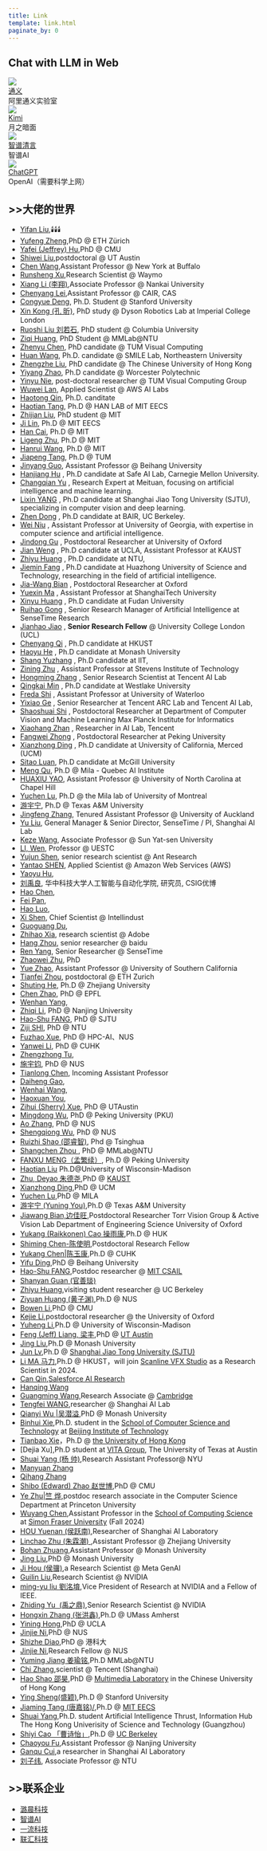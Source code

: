 ```yaml
---
title: Link
template: link.html
paginate_by: 0
---
```

## Chat with LLM in Web

<div class="post-body">
   <div id="links">
      <div class="links-content">
         <div class="link-navigation">
         	<!-- ------------------ -->
            <div class="card">
               <img class="ava" src="https://acd-assets.alicdn.com/acd_work/tongyi-portal/assets/logo.svg" />
               <div class="card-header">
                  <div>
                     <a href="https://tongyi.aliyun.com/qianwen/">通义</a>
                  </div>
                  <div class="info">阿里通义实验室</div>
               </div>
            </div>
            <!-- kimi -->
            <div class="card">
               <img class="ava" src="https://encrypted-tbn0.gstatic.com/images?q=tbn:ANd9GcSUKvIBuPnlnobZMz2mUiAiJvQztxjK-s5Hsw&s" />
               <div class="card-header">
                  <div>
                     <a href="https://kimi.moonshot.cn/">Kimi</a>
                  </div>
                  <div class="info">月之暗面</div>
               </div>
            </div>
            <!-- zhipu -->
            <div class="card">
               <img class="ava" src="https://is1-ssl.mzstatic.com/image/thumb/Purple221/v4/13/82/e9/1382e91b-362d-21c3-f06e-b8664cbebf13/AppIcon-0-0-1x_U007ephone-0-0-85-220.png/217x0w.webp" />
               <div class="card-header">
                  <div>
                     <a href="https://chatglm.cn/">智谱清言</a>
                  </div>
                  <div class="info">智谱AI</div>
               </div>
            </div>
            <!-- chatgpt -->
            <div class="card">
               <img class="ava" src="https://static.vecteezy.com/system/resources/previews/021/608/790/original/chatgpt-logo-chat-gpt-icon-on-black-background-free-vector.jpg" />
               <div class="card-header">
                  <div>
                     <a href="https://chatgpt.com/">ChatGPT</a>
                  </div>
                  <div class="info">OpenAI（需要科学上网）</div>
               </div>
            </div>
         </div>
      </div>
   </div>
</div>


## >>大佬的世界

- [Yifan Liu](https://github.com/irfanICMLL),🕯️🕯️🕯️
- [Yufeng Zheng](https://ait.ethz.ch/people/zhengyuf),PhD @ ETH Zürich
- [Yafei (Jeffrey) Hu](https://jeffreyyh.github.io),PhD @ CMU
- [Shiwei Liu](https://shiweiliuiiiiiii.github.io/),postdoctoral @ UT Austin
- [Chen Wang](https://sairlab.org/team/chen/),Assistant Professor @ New York at Buffalo
- [Runsheng Xu](https://derrickxunu.github.io),Research Scientist @ Waymo
- [Xiang Li (李翔)](http://implus.github.io),Associate Professor @ Nankai University
- [Chenyang Lei](https://chenyanglei.github.io),Assistant Professor @ CAIR, CAS
- [Congyue Deng](https://cs.stanford.edu/~congyue/),  Ph.D. Student @ Stanford University
- [Xin Kong (孔 昕)](https://kxhit.github.io/),  PhD study @ Dyson Robotics Lab at Imperial College London
- [Ruoshi Liu 刘若石](https://ruoshiliu.github.io/),  PhD student @ Columbia University
- [Ziqi Huang](https://ziqihuangg.github.io/),  PhD Student @ MMLab@NTU
- [Zhenyu Chen](https://daveredrum.github.io/),  PhD candidate @ TUM Visual Computing
- [Huan Wang](https://huanwang.tech/),  Ph.D. candidate @ SMILE Lab,  Northeastern University
- [Zhengzhe Liu](https://liuzhengzhe.github.io/),  PhD candidate @ The Chinese University of Hong Kong
- [Yiyang Zhao](https://www.zhaoyiyang.me/),  Ph.D candidate @ Worcester Polytechnic
- [Yinyu Nie](https://yinyunie.github.io/Publications),  post-doctoral researcher @ TUM Visual Computing Group
- [Wuwei Lan](https://scholar.google.com/citations?user=rpOgHRMAAAAJ&hl=en),  Applied Scientist @ AWS AI Labs
- [Haotong Qin](https://htqin.github.io/),  Ph.D. canditate
- [Haotian Tang](http://kentang.net/),  Ph.D @ HAN LAB of MIT EECS
- [Zhijian Liu](https://zhijianliu.com/),  PhD student @ MIT
- [Ji Lin](https://www.linji.me/),  Ph.D @ MIT EECS
- [Han Cai](https://han-cai.github.io/),  Ph.D @ MIT
- [Ligeng Zhu](https://lzhu.me/),  Ph.D @ MIT
- [Hanrui Wang](https://hanruiwang.me/),  Ph.D @ MIT
- [Jiapeng Tang](https://tangjiapeng.github.io/),  Ph.D @ TUM
- [Jinyang Guo](https://jinyangguo.github.io/),  Assistant Professor @ Beihang University
- [Hanjiang Hu](https://hanjianghu.net/) , Ph.D candidate at Safe AI Lab,  Carnegie Mellon University.
- [Changqian Yu](https://www.changqianyu.me/) , Research Expert at Meituan,  focusing on artificial intelligence and machine learning.
- [Lixin YANG](https://lixiny.github.io/) , Ph.D candidate at Shanghai Jiao Tong University (SJTU),  specializing in computer vision and deep learning.
- [Zhen Dong](https://dong-zhen.com/) , Ph.D candidate at BAIR,  UC Berkeley.
- [Wei Niu](https://www.niuwei.info/#about) , Assistant Professor at University of Georgia,  with expertise in computer science and artificial intelligence.
- [Jindong Gu](https://jindonggu.github.io/) , Postdoctoral Researcher at University of Oxford
- [Jian Weng](https://were.github.io/) , Ph.D candidate at UCLA,  Assistant Professor at KAUST
- [Zhiyu Huang](https://mczhi.github.io/) , Ph.D candidate at NTU, 
- [Jiemin Fang](https://jaminfong.cn/) , Ph.D candidate at Huazhong University of Science and Technology,  researching in the field of artificial intelligence.
- [Jia-Wang Bian](https://jwbian.net/) , Postdoctoral Researcher at Oxford
- [Yuexin Ma](http://yuexinma.me/index.html) , Assistant Professor at ShanghaiTech University
- [Xinyu Huang](https://xinyu1205.github.io/) , Ph.D candidate at Fudan University
- [Ruihao Gong](https://xhplus.github.io/) , Senior Research Manager of Artificial Intelligence at SenseTime Research
- [Jianhao Jiao](https://gogojjh.github.io/) , **Senior Research Fellow** @ University College London (UCL)
- [Chenyang Qi](https://chenyangqiqi.github.io/) , Ph.D candidate at HKUST
- [Haoyu He](https://charles-haoyuhe.github.io/) , Ph.D candidate at Monash University
- [Shang Yuzhang](https://42shawn.github.io/) , Ph.D candidate at IIT, 
- [Zining Zhu](https://www.cs.toronto.edu/~zining/) , Assistant Professor at Stevens Institute of Technology
- [Hongming Zhang](https://panda0881.github.io/Hongming_Homepage/) , Senior Research Scientist at Tencent AI Lab
- [Qingkai Min](https://taolusi.github.io/qingkai_min/) , Ph.D candidate at Westlake University
- [Freda Shi](https://home.ttic.edu/~freda/) , Assistant Professor at University of Waterloo
- [Yixiao Ge](https://geyixiao.com/) , Senior Researcher at Tencent ARC Lab and Tencent AI Lab, 
- [Shaoshuai Shi](https://shishaoshuai.com/) , Postdoctoral Researcher at Department of Computer Vision and Machine Learning Max Planck Institute for Informatics
- [Xiaohang Zhan](https://xiaohangzhan.github.io/) , Researcher in AI Lab,  Tencent
- [Fangwei Zhong](http://fangweizhong.xyz/) , Postdoctoral Researcher at Peking University
- [Xianzhong Ding](https://dingxianzhong.github.io/) , Ph.D candidate at University of California,  Merced (UCM)
- [Sitao Luan](https://luansitao.wixsite.com/mysite),  Ph.D candidate at McGill University
- [Meng Qu](https://mnqu.github.io/),  Ph.D @ Mila - Quebec AI Institute
- [HUAXIU YAO](https://www.huaxiuyao.io/),  Assistant Professor @ University of North Carolina at Chapel Hill
- [Yuchen Lu](http://jackhaha363.github.io/),  Ph.D @ the Mila lab of University of Montreal
- [游宇宁](https://yyou1996.github.io/),  Ph.D @ Texas A&M University
- [Jingfeng Zhang](https://zjfheart.github.io/),  Tenured Assistant Professor @ University of Auckland
- [Yu Liu](https://liuyu.us/),  General Manager & Senior Director,  SenseTime / PI,  Shanghai AI Lab
- [Keze Wang](https://kezewang.com/#),  Associate Professor @ Sun Yat-sen University
- [LI,  Wen](https://wenli-vision.github.io/),  Professor @ UESTC
- [Yujun Shen](https://shenyujun.github.io/),  senior research scientist @ Ant Research
- [Yantao SHEN](https://yantaoshen.github.io/),  Applied Scientist @ Amazon Web Services (AWS)
- [Yaoyu Hu](http://www.huyaoyu.com/),  
- [刘禹良](http://faculty.hust.edu.cn/liuyuliang/zh_CN/index.htm),  华中科技大学人工智能与自动化学院, 研究员, CSIG优博
- [Hao Chen](https://stan-haochen.github.io/),  
- [Fei Pan](https://sites.google.com/view/feipan/home),  
- [Hao Luo](http://luohao.site/),  
- [Xi Shen](https://xishen0220.github.io/),  Chief Scientist @ Intellindust
- [Guoguang Du](https://georgedu.github.io/),  
- [Zhihao Xia](https://likesum.github.io/),  research scientist @ Adobe
- [Hang Zhou](https://hangz-nju-cuhk.github.io/),  senior researcher @ baidu
- [Ren Yang](https://renyang-home.github.io/),  Senior Researcher @ SenseTime 
- [Zhaowei Zhu](https://users.soe.ucsc.edu/~zhaoweizhu/),  PhD
- [Yue Zhao](https://viterbi-web.usc.edu/~yzhao010/),  Assistant Professor @ University of Southern California
- [Tianfei Zhou](https://www.tfzhou.com/),  postdoctoral @ ETH Zurich
- [Shuting He](https://heshuting555.github.io/),  Ph.D @ Zhejiang University
- [Chen Zhao](https://sailor-z.github.io/),  PhD @ EPFL
- [Wenhan Yang](https://flyywh.github.io/index.html),  
- [Zhiqi Li](https://zhiqi-li.github.io/),  PhD @ Nanjing University
- [Hao-Shu FANG](https://fang-haoshu.github.io/),  PhD @ SJTU
- [Ziji SHI](https://zijishi.xyz/),  PhD @ NTU
- [Fuzhao Xue](https://xuefuzhao.github.io/),  PhD @ HPC-AI、NUS
- [Yanwei Li](https://yanwei-li.com/),  PhD @ CUHK
- [Zhengzhong Tu](https://github.com/vztu),  
- [施宇钧](https://yujun-shi.github.io),  PhD @ NUS
- [Tianlong Chen](https://tianlong-chen.github.io/),  Incoming Assistant Professor
- [Daiheng Gao](https://tomguluson92.github.io),  
- [Wenhai Wang](https://whai362.github.io),  
- [Haoxuan You](https://hxyou.github.io/),  
- [Zihui (Sherry) Xue](https://zihuixue.github.io/),  PhD @ UTAustin
- [Mingdong Wu](https://aaronanima.github.io/),  PhD @ Peking University (PKU)
- [Ao Zhang](https://waxnkw.github.io/),  PhD @ NUS
- [Shengqiong Wu](https://chocowu.github.io/),  PhD @ NUS
- [ Ruizhi Shao (邵睿智)](https://dsaurus.github.io/saurus/),  Phd @ Tsinghua
- [ Shangchen Zhou ](https://shangchenzhou.com/),  PhD @ MMLab@NTU
- [ FANXU MENG（孟繁续）](https://fxmeng.github.io),  Ph.D @ Peking University
- [Haotian Liu](https://hliu.cc) Ph.D@University of Wisconsin-Madison
- [Zhu, Deyao 朱德尧](https://tsutikgiau.github.io),PhD @ [KAUST](https://cemse.kaust.edu.sa/vcc)
- [Xianzhong Ding](https://dingxianzhong.github.io),PhD @ UCM
- [Yuchen Lu](http://jackhaha363.github.io/),PhD @ MILA
- [游宇宁 (Yuning You)](https://yyou1996.github.io/),Ph.D @ Texas A&M University
- [Jiawang Bian,边佳旺](https://jwbian.net),Postdoctoral Researcher  Torr Vision Group & Active Vision Lab Department of Engineering Science University of Oxford
- [Yukang (Raikkonen) Cao   操雨康](https://yukangcao.github.io),Ph.D @ HUK
- [Shiming Chen-陈使明](https://shiming-chen.github.io/),Postdoctoral Research Fellow
- [Yukang Chen|陈玉康](https://yukangchen.com/),Ph.D  @ CUHK
- [Yifu Ding](https://yifu-ding.github.io),PhD @ Beihang University
- [Hao-Shu FANG](https://fang-haoshu.github.io/),Postdoc researcher @ [MIT CSAIL](https://www.csail.mit.edu/)
- [Shanyan Guan (官善琰)](https://syguan96.github.io/)
- [Zhiyu Huang](https://mczhi.github.io/),visiting student researcher @  UC Berkeley
- [Ziyuan Huang (黄子渊)](https://huang-ziyuan.github.io/),Ph.D @ NUS
- [Bowen Li](https://jaraxxus-me.github.io/),PhD @ CMU 
- [Kejie Li](https://likojack.github.io/kejieli/#/home),postdoctoral researcher @ the University of Oxford
- [Yuheng Li](https://yuheng-li.github.io/),Ph.D @ University of Wisconsin-Madison
- [Feng (Jeff) Liang, 梁丰](https://jeff-liangf.github.io/),PhD @ [UT Austin](https://www.utexas.edu/)
- [Jing Liu](https://jing-liu.com/),Ph.D @  Monash University
- [Jun Lv](https://lyuj1998.github.io/),Ph.D @  [Shanghai Jiao Tong University (SJTU)](https://www.sjtu.edu.cn/)
- [Li MA 马力](https://limacv.github.io/homepage/),Ph.D @ HKUST，will join [Scanline VFX Studio](https://www.scanlinevfx.com/) as a Research Scientist in 2024.
- [Can Qin](https://canqin.tech/),[Salesforce AI Research](https://www.salesforceairesearch.com/)
- [Hanqing Wang](https://hanqingwangai.github.io/)
- [Guangming Wang](https://guangmingw.github.io/),Research Associate @ [Cambridge](https://www.cam.ac.uk/)
- [Tengfei WANG](https://tengfei-wang.github.io/),researcher @ Shanghai AI Lab
- [Qianyi Wu |吴潜溢](https://wuqianyi.top/),PhD @ Monash University
- [Binhui Xie](https://binhuixie.github.io/),Ph.D. student in the [School of Computer Science and Technology](https://cs.bit.edu.cn/) at [Beijing Institute of Technology](https://english.bit.edu.cn/)
- [Tianbao Xie](https://tianbaoxie.com/)，Ph.D @ [the University of Hong Kong](https://www.hku.hk/)
- [Dejia Xu],Ph.D student at [VITA Group](https://vita-group.github.io/), The University of Texas at Austin
- [Shuai Yang (杨 帅)](https://williamyang1991.github.io/),Research Assistant Professor@ NYU
- [Manyuan Zhang](https://manyuan97.github.io/)
- [Qihang Zhang](https://zqh0253.github.io/)
- [Shibo (Edward) Zhao 赵世博](https://shibowing.github.io/),PhD @ CMU
- [Ye Zhu|竺 烨](https://l-yezhu.github.io/),postdoc research associate in the Computer Science Department at Princeton University
- [Wuyang Chen](https://chenwydj.github.io/),Assistant Professor in the [School of Computing Science](https://www.sfu.ca/computing.html) at [Simon Fraser University](https://www.sfu.ca/) (Fall 2024)
- [HOU Yuenan (侯跃南)](https://cardwing.github.io/),Researcher of Shanghai AI Laboratory
- [Linchao Zhu (朱霖潮) ](https://ffmpbgrnn.github.io/),Assistant Professor @  Zhejiang University
- [Bohan Zhuang](https://bohanzhuang.github.io),Assistant Professor @ Monash University
- [Jing Liu](https://jing-liu.com/),PhD @ Monash University
- [Ji Hou (侯骥)](https://sekunde.github.io/),a Research Scientist @ Meta GenAI
- [Guilin Liu](https://liuguilin1225.github.io/),Research Scientist @ NVIDIA
- [ming-yu liu 劉洺堉](https://mingyuliu.net/#),Vice President of Research at NVIDIA and a Fellow of IEEE.
- [Zhiding Yu  (禹之鼎)](https://chrisding.github.io/),Senior Research Scientist @ NVIDIA
- [Hongxin Zhang (张洪鑫)](https://icefoxzhx.github.io),Ph.D @ UMass Amherst
- [Yining Hong](https://evelinehong.github.io/),PhD @ UCLA
- [Jinjie Ni](https://jinjie.one),PhD @ NUS
- [Shizhe Diao](https://shizhediao.github.io/),PhD @ 港科大
- [Jinjie Ni](https://jinjie.one),Research Fellow @ NUS
- [Yuming Jiang 姜瑜铭](https://yumingj.github.io/),Ph.D MMLab@NTU
- [Chi Zhang](https://icoz69.github.io/),scientist @ Tencent (Shanghai)
- [Hao Shao   邵昊](http://hao-shao.com/),PhD @ [Multimedia Laboratory](http://mmlab.ie.cuhk.edu.hk/) in the Chinese University of Hong Kong
- [Ying Sheng(盛颖)](https://sites.google.com/view/yingsheng/home),Ph.D @ Stanford University
- [Jiaming Tang (唐嘉铭)/](https://jiamingtang.me/),Ph.D @ [MIT EECS](https://www.eecs.mit.edu/)
- [Shuai Yang](https://andysonys.github.io/),Ph.D. student Artificial Intelligence Thrust, Information Hub The Hong Kong Univerisity of Science and Technology (Guangzhou)
- [Shiyi Cao 「曹诗怡」](https://shiyicao.com/),Ph.D @ [UC Berkeley ](https://eecs.berkeley.edu/)
- [Chaoyou Fu](https://bradyfu.github.io/),Assistant Professor @ Nanjing University
- [Ganqu Cui](https://cgq15.github.io/),a researcher in Shanghai AI Laboratory
- [刘子纬](https://liuziwei7.github.io/), Associate Professor @ NTU


## >>联系企业

- [ 潞晨科技](https://www.luchentech.com/) 
- [ 智谱AI](https://www.zhipuai.cn/)
- [ 一流科技](https://www.oneflow.org/index.html)
- [ 联汇科技](https://www.hzlh.com/)